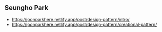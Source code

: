 ## Seungho Park
- https://joonparkhere.netlify.app/post/design-pattern/intro/
- https://joonparkhere.netlify.app/post/design-pattern/creational-pattern/
